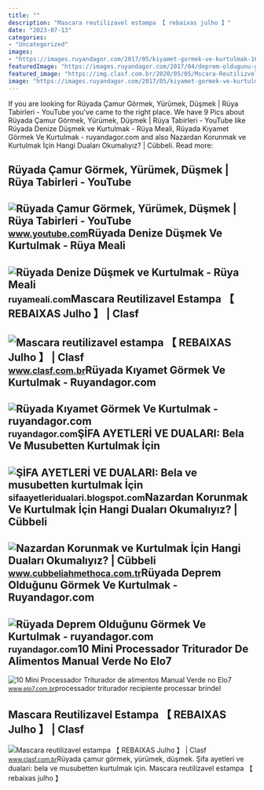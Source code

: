 ```yaml
---
title: ""
description: "Mascara reutilizavel estampa 【 rebaixas julho 】"
date: "2023-07-13"
categories:
- "Uncategorized"
images:
- "https://images.ruyandagor.com/2017/05/kiyamet-gormek-ve-kurtulmak-1637.jpg"
featuredImage: "https://images.ruyandagor.com/2017/04/deprem-oldugunu-gormek-ve-kurtulmak-1546.jpg"
featured_image: "https://img.clasf.com.br/2020/05/05/Mscara-Reutilizvel-Tecido-20200505170227.5991490015.jpg"
image: "https://images.ruyandagor.com/2017/05/kiyamet-gormek-ve-kurtulmak-1637.jpg"
---
```


If you are looking for Rüyada Çamur Görmek, Yürümek, Düşmek | Rüya Tabirleri - YouTube you've came to the right place. We have 9 Pics about Rüyada Çamur Görmek, Yürümek, Düşmek | Rüya Tabirleri - YouTube like Rüyada Denize Düşmek ve Kurtulmak - Rüya Meali, Rüyada Kıyamet Görmek Ve Kurtulmak - ruyandagor.com and also Nazardan Korunmak ve Kurtulmak İçin Hangi Duaları Okumalıyız? | Cübbeli. Read more:

Rüyada Çamur Görmek, Yürümek, Düşmek | Rüya Tabirleri - YouTube
---------------------------------------------------------------

 ![Rüyada Çamur Görmek, Yürümek, Düşmek | Rüya Tabirleri - YouTube](https://i.ytimg.com/vi/MQ_m-itGAPs/maxresdefault.jpg) <small>www.youtube.com</small>Rüyada Denize Düşmek Ve Kurtulmak - Rüya Meali
----------------------------------------------

 ![Rüyada Denize Düşmek ve Kurtulmak - Rüya Meali](http://ruyameali.com/wp-content/uploads/2025/01/1-13.jpg) <small>ruyameali.com</small>Mascara Reutilizavel Estampa 【 REBAIXAS Julho 】 | Clasf
-------------------------------------------------------

 ![Mascara reutilizavel estampa 【 REBAIXAS Julho 】 | Clasf](https://img.clasf.com.br/2020/04/12/Mscara-Reutilizvel-Tecido-20200412141826.0609050015.jpg) <small>www.clasf.com.br</small>Rüyada Kıyamet Görmek Ve Kurtulmak - Ruyandagor.com
---------------------------------------------------

 ![Rüyada Kıyamet Görmek Ve Kurtulmak - ruyandagor.com](https://images.ruyandagor.com/2017/05/kiyamet-gormek-ve-kurtulmak-1637.jpg) <small>ruyandagor.com</small>ŞİFA AYETLERİ VE DUALARI: Bela Ve Musubetten Kurtulmak İçin
-----------------------------------------------------------

 ![ŞİFA AYETLERİ VE DUALARI: Bela ve musubetten kurtulmak İçin](https://1.bp.blogspot.com/-nS9qUPTIWjU/XpN_ykf-PVI/AAAAAAAAMTk/umxUy3NkstkCeBsSAK2MTp7s9st6jXpTwCLcBGAsYHQ/s1600/bela_ve_musubete_karsi_okunacak_ayet2.jpg) <small>sifaayetleridualari.blogspot.com</small>Nazardan Korunmak Ve Kurtulmak İçin Hangi Duaları Okumalıyız? | Cübbeli
-----------------------------------------------------------------------

 ![Nazardan Korunmak ve Kurtulmak İçin Hangi Duaları Okumalıyız? | Cübbeli](https://i.ytimg.com/vi/upKm_YA7yFg/maxresdefault.jpg) <small>www.cubbeliahmethoca.com.tr</small>Rüyada Deprem Olduğunu Görmek Ve Kurtulmak - Ruyandagor.com
-----------------------------------------------------------

 ![Rüyada Deprem Olduğunu Görmek Ve Kurtulmak - ruyandagor.com](https://images.ruyandagor.com/2017/04/deprem-oldugunu-gormek-ve-kurtulmak-1546.jpg) <small>ruyandagor.com</small>10 Mini Processador Triturador De Alimentos Manual Verde No Elo7
----------------------------------------------------------------

 ![10 Mini Processador Triturador de alimentos Manual Verde no Elo7](https://img.elo7.com.br/product/main/3091196/10-mini-processador-triturador-de-alimentos-manual-verde-recipiente-para-processar-alimentos.jpg) <small>www.elo7.com.br</small>processador triturador recipiente processar brindel

Mascara Reutilizavel Estampa 【 REBAIXAS Julho 】 | Clasf
-------------------------------------------------------

 ![Mascara reutilizavel estampa 【 REBAIXAS Julho 】 | Clasf](https://img.clasf.com.br/2020/05/05/Mscara-Reutilizvel-Tecido-20200505170227.5991490015.jpg) <small>www.clasf.com.br</small>Rüyada çamur görmek, yürümek, düşmek. Şi̇fa ayetleri̇ ve dualari: bela ve musubetten kurtulmak i̇çin. Mascara reutilizavel estampa 【 rebaixas julho 】
